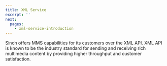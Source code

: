 ```yaml
---
title: XML Service
excerpt: ''
next:
  pages:
    - xml-service-introduction
---
```

Sinch offers MMS capabilities for its customers over the XML API. XML API is known to be the industry standard for sending and receiving rich multimedia content by providing higher throughput and customer satisfaction.

